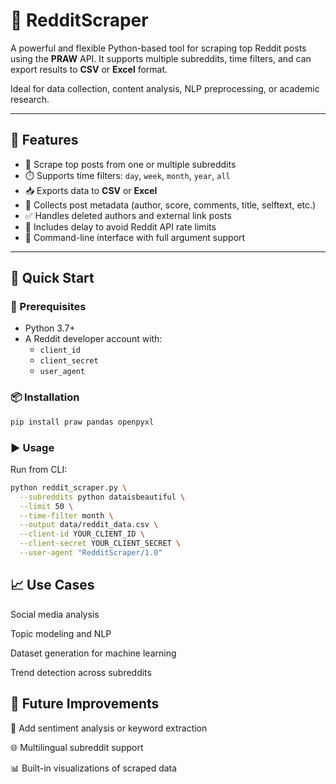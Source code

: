 # 🔎 RedditScraper

A powerful and flexible Python-based tool for scraping top Reddit posts using the **PRAW** API. It supports multiple subreddits, time filters, and can export results to **CSV** or **Excel** format.

Ideal for data collection, content analysis, NLP preprocessing, or academic research.

---

## 🧰 Features

- 🔁 Scrape top posts from one or multiple subreddits
- ⏱️ Supports time filters: `day`, `week`, `month`, `year`, `all`
- 📥 Exports data to **CSV** or **Excel**
- 👤 Collects post metadata (author, score, comments, title, selftext, etc.)
- ✅ Handles deleted authors and external link posts
- 🐢 Includes delay to avoid Reddit API rate limits
- 🔧 Command-line interface with full argument support

---

## 🚀 Quick Start

### 🔐 Prerequisites

- Python 3.7+
- A Reddit developer account with:
  - `client_id`
  - `client_secret`
  - `user_agent`

### 📦 Installation

```bash
pip install praw pandas openpyxl
```
### ▶️ Usage
Run from CLI:

```bash
python reddit_scraper.py \
  --subreddits python dataisbeautiful \
  --limit 50 \
  --time-filter month \
  --output data/reddit_data.csv \
  --client-id YOUR_CLIENT_ID \
  --client-secret YOUR_CLIENT_SECRET \
  --user-agent "RedditScraper/1.0"
```
## 📈 Use Cases
Social media analysis

Topic modeling and NLP

Dataset generation for machine learning

Trend detection across subreddits

## 🧠 Future Improvements
🔎 Add sentiment analysis or keyword extraction

🌐 Multilingual subreddit support

📊 Built-in visualizations of scraped data



